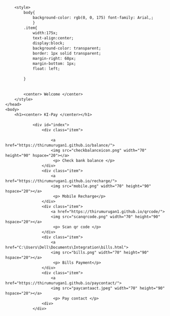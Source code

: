 <html>
	<head>
	
		<style>
			body{
				background-color: rgb(0, 0, 175) font-family: Arial,;
				}
			.item{
				width:175x;
				text-align:center;
				display:block;
				background-color: transparent;
				border: 1px solid transparent;
				margin-right: 60px;
				margin-bottom: 1px;
				float: left;
				
			}

			
			<center> Welcome </center>
		</style>	
	</head>
	<body>
		<h1><center> KI-Pay </center></h1>
			
				<div id="index">
					<div class="item">
				
						<a href="https://thirumurugan1.github.io/balance/">
						<img src="checkbalanceicon.png" width="70" height="90" hspace="20"></a>
						 <p> Check bank balance </p>
					</div>
					<div class="item">
						<a href="https://thirumurugan1.github.io/recharge/">
						<img src="mobile.png" width="70" height="90" hspace="20"></a>
						 <p> Mobile Recharge</p>
					</div>
					<div class="item">
						<a href="https://thirumurugan1.github.io/qrcode/">
						<img src="scanqrcode.png" width="70" height="90" hspace="20"></a>
						 <p> Scan qr code </p>
					</div>
					<div class="item">
						<a href="C:\Users\Dell\Documents\Integration\bills.html">
						<img src="bills.png" width="70" height="90" hspace="20"></a>
						 <p> Bills Payment</p>
					</div>	 
					<div class="item">	 
						<a href="https://thirumurugan1.github.io/paycontact/">
						<img src="paycantaact.jpeg" width="70" height="90" hspace="20"></a>
						 <p> Pay contact </p>
					<div>
				</div>
		
